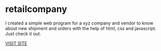 # retailcompany
<p>I created a simple web program for a xyz company and vendor to know about new shipment and orders with the help of html, css and javascript. Just check it out.</p>
<a href="https://kptaan13.github.io/retailcompany/">VISIT SITE</a>
